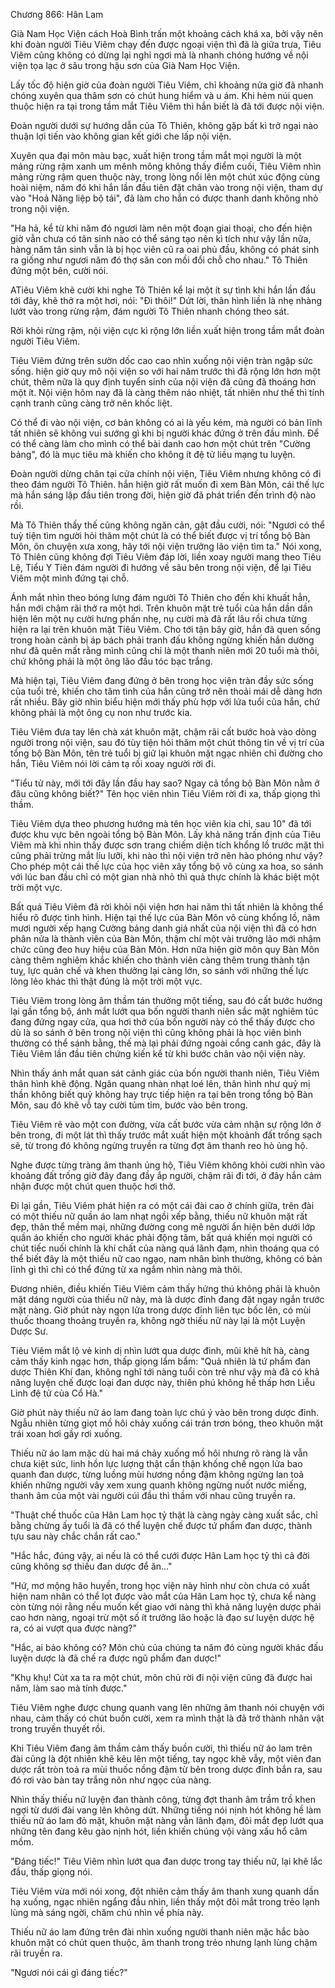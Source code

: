 




Chương 866: Hân Lam




Già Nam Học Viện cách Hoà Bình trấn một khoảng cách khá xa, bởi vậy nên khi đoàn người Tiêu Viêm chạy đến được ngoại viện thì đã là giữa trưa, Tiêu Viêm cũng không có dừng lại nghỉ ngơi mà là nhanh chóng hướng về nội viện tọa lạc ở sâu trong hậu sơn của Già Nam Học Viện.

Lấy tốc độ hiện giờ của đoàn người Tiêu Viêm, chỉ khoảng nửa giờ đã nhanh chóng xuyên qua thâm sơn có chút hung hiểm và u ám. Khi hẻm núi quen thuộc hiện ra tại trong tầm mắt Tiêu Viêm thì hắn biết là đã tới được nội viện.

Đoàn người dưới sự hướng dẫn của Tô Thiên, không gặp bất kì trở ngại nào thuận lợi tiến vào không gian kết giới che lấp nội viện.

Xuyên qua đại môn màu bạc, xuất hiện trong tầm mắt mọi người là một mảng rừng rậm xanh um mênh mông không thấy điểm cuối, Tiêu Viêm nhìn mảng rừng rậm quen thuộc này, trong lòng nổi lên một chút xúc động cùng hoài niệm, năm đó khi hắn lần đầu tiên đặt chân vào trong nội viện, tham dự vào "Hoả Năng liệp bộ tái", đã làm cho hắn có được thanh danh không nhỏ trong nội viện.

"Ha hả, kể từ khi năm đó ngươi làm nên một đoạn giai thoại, cho đến hiện giờ vẫn chưa có tân sinh nào có thể sáng tạo nên kì tích như vậy lần nữa, hàng năm tân sinh vẫn là bị học viên cũ ra oai phủ đầu, không có phát sinh ra giống như ngươi năm đó thợ săn con mồi đổi chỗ cho nhau." Tô Thiên đứng một bên, cười nói.

ATiêu Viêm khẽ cười khi nghe Tô Thiên kể lại một ít sự tình khi hắn lần đầu tới đây, khẽ thở ra một hơi, nói: "Đi thôi!" Dứt lời, thân hình liền là nhẹ nhàng lướt vào trong rừng rậm, đám người Tô Thiên nhanh chóng theo sát.

Rời khỏi rừng rậm, nội viện cực kì rộng lớn liền xuất hiện trong tầm mắt đoàn người Tiêu Viêm.

Tiêu Viêm đứng trên sườn dốc cao cao nhìn xuống nội viện tràn ngập sức sống. hiện giờ quy mô nội viện so với hai năm trước thì đã rộng lớn hơn một chút, thêm nữa là quy định tuyển sinh của nội viện đã cũng đã thoáng hơn một ít. Nội viện hôm nay đã là càng thêm náo nhiệt, tất nhiên như thế thì tính cạnh tranh cũng càng trở nên khốc liệt.

Có thể đi vào nội viện, cơ bản không có ai là yếu kém, mà người có bản lĩnh tất nhiên sẽ không vui sướng gì khi bị người khác đứng ở trên đầu mình. Để có thể càng làm cho mình có thể bài danh cao hơn một chút trên "Cường bảng", đó là mục tiêu mà khiến cho không ít đệ tử liều mạng tu luyện.

Đoàn người dừng chân tại cửa chính nội viện, Tiêu Viêm nhưng không có đi theo đám người Tô Thiên. hắn hiện giờ rất muốn đi xem Bàn Môn, cái thế lực mà hắn sáng lập đầu tiên trong đời, hiện giờ đã phát triển đến trình độ nào rồi.

Mà Tô Thiên thấy thế cũng không ngăn cản, gật đầu cười, nói: "Ngươi có thể tuỳ tiện tìm người hỏi thăm một chút là có thể biết được vị trí tổng bộ Bàn Môn, ôn chuyện xưa xong, hãy tới nội viện trưởng lão viện tìm ta." Nói xong, Tô Thiên cũng không đợi Tiêu Viêm đáp lời, liền xoay người mang theo Tiêu Lệ, Tiểu Y Tiên đám người đi hướng về sâu bên trong nội viện, để lại Tiêu Viêm một mình đứng tại chỗ.

Ánh mắt nhìn theo bóng lưng đám người Tô Thiên cho đến khi khuất hẳn, hắn mới chậm rãi thở ra một hơi. Trên khuôn mặt trẻ tuổi của hắn dần dần hiện lên một nụ cười hưng phấn nhẹ, nụ cười mà đã rất lâu rồi chưa từng hiện ra lại trên khuôn mặt Tiêu Viêm. Cho tới tận bây giờ, hắn đã quen sống trong hoàn cảnh bị áp bách phải tranh đấu không ngừng khiến hắn dường như đã quên mất rằng mình cũng chỉ là một thanh niên mới 20 tuổi mà thôi, chứ không phải là một ông lão đầu tóc bạc trắng.

Mà hiện tại, Tiêu Viêm đang đứng ở bên trong học viện tràn đầy sức sống của tuổi trẻ, khiến cho tâm tình của hắn cũng trở nên thoải mái dễ dàng hơn rất nhiều. Bây giờ nhìn biểu hiện mới thấy phù hợp với lứa tuổi của hắn, chứ không phải là một ông cụ non như trước kia.

Tiêu Viêm đưa tay lên chà xát khuôn mặt, chậm rãi cất bước hoà vào dòng người trong nội viện, sau đó tùy tiện hỏi thăm một chút thông tin về vị trí của tổng bộ Bàn Môn, tên trẻ tuổi bị giữ lại khuôn mặt ngạc nhiên chỉ đường cho hắn, Tiêu Viêm nói lời cảm tạ rồi xoay người rời đi.

"Tiểu tử này, mới tới đây lần đầu hay sao? Ngay cả tổng bộ Bàn Môn nằm ở đâu cũng không biết?" Tên học viên nhìn Tiêu Viêm rời đi xa, thấp giọng thì thầm.

Tiêu Viêm dựa theo phương hướng mà tên học viên kia chỉ, sau 10" đã tới được khu vực bên ngoài tổng bộ Bàn Môn. Lấy khả năng trấn định của Tiêu Viêm mà khi nhìn thấy được sơn trang chiếm diện tích khổng lồ trước mặt thì cũng phải trừng mắt líu lưỡi, khi nào thì nội viện trở nên hào phóng như vậy? Cho phép một cái thế lực của học viên xây tổng bộ vô cùng xa hoa, so sánh với lúc ban đầu chỉ có một gian nhà nhỏ thì quả thực chính là khác biệt một trời một vực.

Bất quá Tiêu Viêm đã rời khỏi nội viện hơn hai năm thì tất nhiên là không thể hiểu rõ được tình hình. Hiện tại thế lực của Bàn Môn vô cùng khổng lồ, năm mươi người xếp hạng Cường bảng danh giá nhất của nội viện thì đã có hơn phân nửa là thành viên của Bàn Môn, thậm chí một vài trưởng lão mới nhậm chức cũng đeo huy hiệu của Bàn Môn. Hơn nữa hiện giờ môn quy Bàn Môn càng thêm nghiêm khắc khiến cho thành viên càng thêm trung thành tận tuỵ, lực quản chế và khen thưởng lại càng lớn, so sánh với những thế lực lỏng lẻo khác thì thật đúng là một trời một vực.

Tiêu Viêm trong lòng âm thầm tán thưởng một tiếng, sau đó cất bước hướng lại gần tổng bộ, ánh mắt lướt qua bốn người thanh niên sắc mặt nghiêm túc đang đứng ngay cửa, qua hơi thở của bốn người này có thể thấy được cho dù là so sánh ở bên trong nội viện thì cũng không phải là học viên bình thường có thể sánh bằng, thế mà lại phải đứng ngoài cổng canh gác, đây là Tiêu Viêm lần đầu tiên chứng kiến kể từ khi bước chân vào nội viện này.

Nhìn thấy ánh mắt quan sát cảnh giác của bốn người thanh niên, Tiêu Viêm thân hình khẽ động. Ngân quang nhàn nhạt loé lên, thân hình như quỷ mị thần không biết quỷ không hay trực tiếp hiện ra tại bên trong tổng bộ Bàn Môn, sau đó khẽ vỗ tay cười tủm tỉm, bước vào bên trong.

Tiêu Viêm rẽ vào một con đường, vừa cất bước vừa cảm nhận sự rộng lớn ở bên trong, đi một lát thì thấy trước mắt xuất hiện một khoảnh đất trống sạch sẽ, từ trong đó không ngừng truyền ra từng đợt âm thanh reo hò ủng hộ.

Nghe được từng tràng âm thanh ủng hộ, Tiêu Viêm không khỏi cười nhìn vào khoảng đất trống giờ đây đang đầy ắp người, chậm rãi đi tới, ở đây hắn cảm nhận được một chút quen thuộc hơi thở.

Đi lại gần, Tiêu Viêm phát hiện ra có một cái đài cao ở chính giữa, trên đài có một thiếu nữ quần áo lam nhạt ngồi xếp bằng, thiếu nữ khuôn mặt rất đẹp, thân thể mềm mại, những đường cong mê người ẩn hiện bên dưới lớp quần áo khiến cho người khác phải động tâm, bất quá khiến mọi người có chút tiếc nuối chính là khí chất của nàng quá lãnh đạm, nhìn thoáng qua có thể biết đây là một thiếu nữ cao ngạo, nam nhân bình thường, không có bản lĩnh gì thì chỉ có thể đứng từ xa ngắm nhìn nàng mà thôi.

Đương nhiên, điều khiến Tiêu Viêm cảm thấy hứng thú không phải là khuôn mặt dáng người của thiếu nữ này, mà là dược đỉnh đang đặt ngay ngắn trước mặt nàng. Giờ phút này ngọn lửa trong dược đỉnh liên tục bốc lên, có mùi thuốc thoang thoảng truyền ra, không ngờ thiếu nữ này lại là một Luyện Dược Sư.

Tiêu Viêm mắt lộ vẻ kinh dị nhìn lướt qua dược đỉnh, mũi khẽ hít hà, càng cảm thấy kinh ngạc hơn, thấp giọng lẩm bẩm: "Quả nhiên là tứ phẩm đan dược Thiên Khí đan, không nghĩ tới nàng tuổi còn trẻ như vậy mà đã có khả năng luyện chế được loại đan dược này, thiên phú không hề thấp hơn Liễu Linh đệ tử của Cổ Hà."

Giờ phút này thiếu nữ áo lam đang toàn lực chú ý vào bên trong dược đỉnh. Ngẫu nhiên từng giọt mồ hôi chảy xuống cái trán trơn bóng, theo khuôn mặt trái xoan hơi gầy rơi xuống.

Thiếu nữ áo lam mặc dù hai má chảy xuống mồ hôi nhưng rõ ràng là vẫn chưa kiệt sức, linh hồn lực lượng thật cẩn thận khống chế ngọn lửa bao quanh đan dược, từng luồng mùi hương nồng đậm không ngừng lan toả khiến những người vây xem xung quanh không ngừng nuốt nước miếng, thanh âm của một vài người cúi đầu thì thầm với nhau cũng truyền ra.

"Thuật chế thuốc của Hân Lam học tỷ thật là càng ngày càng xuất sắc, chỉ bằng chừng ấy tuổi là đã có thể luyện chế được tứ phẩm đan dược, thành tựu sau này chắc chắn rất cao."

"Hắc hắc, đúng vậy, ai nếu là có thể cưới được Hân Lam học tỷ thì cả đời cũng không sợ thiếu đan dược để ăn…"

"Hứ, mơ mộng hão huyền, trong học viện này hình như còn chưa có xuất hiện nam nhân có thể lọt được vào mắt của Hân Lam học tỷ, chưa kể nàng còn từng nói rằng nếu muốn kết giao với nàng thì khả năng luyện dược phải cao hơn nàng, ngoại trừ một số ít trưởng lão hoặc là đạo sư luyện dược hệ ra, có ai vượt qua được nàng?"

"Hắc, ai bảo không có? Môn chủ của chúng ta năm đó cùng người khác đấu luyện dược là đã chế ra được ngũ phẩm đan dược!"

"Khụ khụ! Cút xa ta ra một chút, môn chủ rời đi nội viện cũng đã được hai năm, làm sao mà tính được."

Tiêu Viêm nghe được chung quanh vang lên những âm thanh nói chuyện với nhau, cảm thấy có chút buồn cười, xem ra mình thật là đã trở thành nhân vật trong truyền thuyết rồi.

Khi Tiêu Viêm đang âm thầm cảm thấy buồn cười, thì thiếu nữ áo lam trên đài cũng là đột nhiên khẽ kêu lên một tiếng, tay ngọc khẽ vẫy, một viên đan dược rất tròn toả ra mùi thuốc nồng đậm từ bên trong dược đỉnh bắn ra, sau đó rơi vào bàn tay trắng nõn như ngọc của nàng.

Nhìn thấy thiếu nữ luyện đan thành công, từng đợt thanh âm trầm trồ khen ngợi từ dưới đài vang lên không dứt. Những tiếng nói nịnh hót không hề làm thiếu nữ áo lam đỏ mặt, khuôn mặt nàng vẫn lãnh đạm, đôi mắt đẹp lướt qua những tên đang kêu gào nịnh hót, liền khiến chúng vội vàng xấu hổ câm mồm.

"Đáng tiếc!" Tiêu Viêm nhìn lướt qua đan dược trong tay thiếu nữ, lại khẽ lắc đầu, thấp giọng nói.

Tiêu Viêm vừa mới nói xong, đột nhiên cảm thấy âm thanh xung quanh dần hạ xuống, ngạc nhiên ngẩng đầu nhìn, liền thấy một đôi mắt trong trẻo lạnh lùng mà sáng ngời, chăm chú nhìn về phía này.

Thiếu nữ áo lam đứng trên đài nhìn xuống người thanh niên mặc hắc bào khuôn mặt có chút quen thuộc, âm thanh trong trẻo nhưng lạnh lùng chậm rãi truyền ra.

"Ngươi nói cái gì đáng tiếc?"




